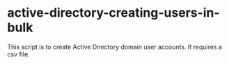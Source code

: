 # active-directory-creating-users-in-bulk
This script is to create Active Directory domain user accounts. It requires a csv file.
